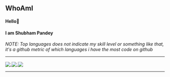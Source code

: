 ## WhoAmI

#### Hello👋
#### I am **Shubham Pandey**


*NOTE: Top languages does not indicate my skill level or something like that, it's a github metric of which languages i have the most code on github*

*************

<a href=#>
<img align="center" src="https://github-readme-stats.vercel.app/api?username=shubham-s-pandey&show_icons=true&include_all_commits=true&theme=highcontrast" />
</a>
<a href=https://shubham-s-pandey.github.io/>
<img align="center" src="https://github-readme-stats.vercel.app/api/pin/?username=shubham-s-pandey&repo=shubham-s-pandey.github.io&theme=vision-friendly-dark" />
</a>
<a href=#>
<img align="center" src="https://github-readme-stats.vercel.app/api/top-langs/?username=shubham-s-pandey&layout=compact&theme=maroongold" />
</a>

*************
